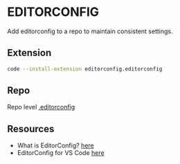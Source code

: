 # EDITORCONFIG

Add editorconfig to a repo to maintain consistent settings.

## Extension

```sh
code --install-extension editorconfig.editorconfig
```

## Repo

Repo level [.editorconfig](../../.editorconfig)

## Resources

* What is EditorConfig? [here](https://editorconfig.org/#overview)
* EditorConfig for VS Code [here](https://marketplace.visualstudio.com/items?itemName=EditorConfig.EditorConfig)
